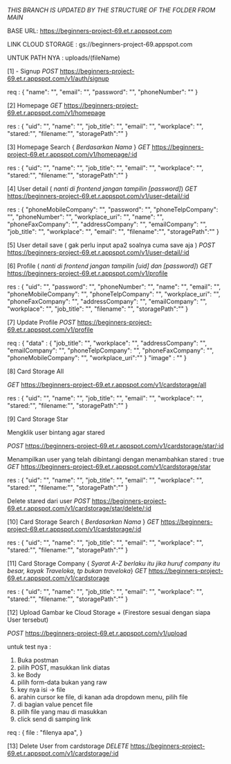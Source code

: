 *THIS BRANCH IS UPDATED BY THE STRUCTURE OF THE FOLDER FROM MAIN*


BASE URL:
https://beginners-project-69.et.r.appspot.com

LINK CLOUD STORAGE :
gs://beginners-project-69.appspot.com

UNTUK PATH NYA :
uploads/(fileName)

[1] - Signup
_POST_
https://beginners-project-69.et.r.appspot.com/v1/auth/signup

req :
{
"name": "",
"email": "",
"password": "",
"phoneNumber": ""
}

[2] Homepage
_GET_
https://beginners-project-69.et.r.appspot.com/v1/homepage

res :
{
"uid": "",
"name": "",
"job_title": "",
"email": "",
"workplace": "",
"stared:"",
"filename:"",
"storagePath":""
}

[3] Homepage Search { _Berdasarkan Nama_ }
_GET_
https://beginners-project-69.et.r.appspot.com/v1/homepage/:id

res :
{
"uid": "",
"name": "",
"job_title": "",
"email": "",
"workplace": "",
"stared:"",
"filename:"",
"storagePath":""
}

[4] User detail ( _nanti di frontend jangan tampilin [password]_)
_GET_
https://beginners-project-69.et.r.appspot.com/v1/user-detail/:id

res :
{
"phoneMobileCompany": "",
"password": "",
"phoneTelpCompany": "",
"phoneNumber": "",
"workplace_uri": "",
"name": "",
"phoneFaxCompany": "",
"addressCompany": "",
"emailCompany": "",
"job_title": "",
"workplace": "",
"email": "",
"filename":"",
"storagePath":""
}

[5] User detail save ( gak perlu input apa2 soalnya cuma save aja )
_POST_
https://beginners-project-69.et.r.appspot.com/v1/user-detail/:id

[6] Profile ( _nanti di frontend jangan tampilin [uid] dan [password]_)
_GET_
https://beginners-project-69.et.r.appspot.com/v1/profile

res :
{
"uid": "",
"password": "",
"phoneNumber": "",
"name": "",
"email": "",
"phoneMobileCompany": "",
"phoneTelpCompany": "",
"workplace_uri": "",
"phoneFaxCompany": "",
"addressCompany": "",
"emailCompany": "",
"workplace": "",
"job_title": "",
"filename": "",
"storagePath":""
}

[7] Update Profile
_POST_
https://beginners-project-69.et.r.appspot.com/v1/profile

req :
{
    "data" : {
        "job_title": "",
        "workplace": "",
        "addressCompany": "",
        "emailCompany": "",
        "phoneTelpCompany": "",
        "phoneFaxCompany": "",
        "phoneMobileCompany": "",
        "workplace_uri":""
     }
    "image" : ""
}

[8] Card Storage All

_GET_
https://beginners-project-69.et.r.appspot.com/v1/cardstorage/all

res :
{
"uid": "",
"name": "",
"job_title": "",
"email": "",
"workplace": "",
"stared:"",
"filename:"",
"storagePath":""
}

[9] Card Storage Star

Mengklik user bintang agar stared

_POST_
https://beginners-project-69.et.r.appspot.com/v1/cardstorage/star/:id

Menampilkan user yang telah dibintangi dengan menambahkan stared : true
_GET_
https://beginners-project-69.et.r.appspot.com/v1/cardstorage/star

res :
{
"uid": "",
"name": "",
"job_title": "",
"email": "",
"workplace": "",
"stared:"",
"filename:"",
"storagePath":""
}

Delete stared dari user
_POST_
https://beginners-project-69.et.r.appspot.com/v1/cardstorage/star/delete/:id


[10] Card Storage Search { _Berdasarkan Nama_ }
_GET_
https://beginners-project-69.et.r.appspot.com/v1/cardstorage/:id

res :
{
"uid": "",
"name": "",
"job_title": "",
"email": "",
"workplace": "",
"stared:"",
"filename:"",
"storagePath":""
}

[11] Card Storage Company { _Syarat A-Z berlaku itu jika huruf company itu besar, kayak Traveloka, tp bukan traveloka_}
*GET*
https://beginners-project-69.et.r.appspot.com/v1/cardstorage

res :
{
"uid": "",
"name": "",
"job_title": "",
"email": "",
"workplace": "",
"stared:"",
"filename:"",
"storagePath":""
}

[12] Upload Gambar ke Cloud Storage +  (Firestore sesuai dengan siapa User tersebut)

*POST*
https://beginners-project-69.et.r.appspot.com/v1/upload

untuk test nya : 
1. Buka postman
2. pilih POST, masukkan link diatas
3. ke Body
4. pilih form-data bukan yang raw
5. key nya isi -> file
6. arahin cursor ke file, di kanan ada dropdown menu, pilih file
7. di bagian value pencet file
8. pilih file yang mau di masukkan
9. click send di samping link


req :
{
file : "filenya apa",
}

[13] Delete User from cardstorage
*DELETE*
https://beginners-project-69.et.r.appspot.com/v1/cardstorage/:id

